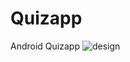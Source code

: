 # Quizapp
Android Quizapp
![design](https://cloud.githubusercontent.com/assets/18600300/17658101/b1da3c24-62e6-11e6-8fc3-3d6dbcac6fef.png)
